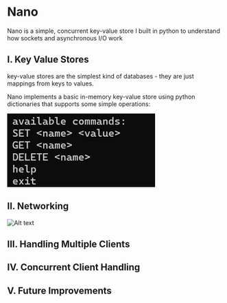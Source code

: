 # Nano
Nano is a simple, concurrent key-value store I built in python to understand how sockets and asynchronous I/O work

## I. Key Value Stores
key-value stores are the simplest kind of databases - they are just mappings from keys to values.

Nano implements a basic in-memory key-value store using python dictionaries that supports some simple operations:

![Alt text](assets/images/commands.png)


## II. Networking
![Alt text](assets/images/simple_socket_protocol.png)


## III. Handling Multiple Clients


## IV. Concurrent Client Handling


## V. Future Improvements
